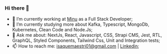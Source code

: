 ### Hi there 👋

- 🔭 I’m currently working at [Minu](https://www.minu.co/) as a Full Stack Developer;
- 🌱 I’m currently studying more about Kafka, Typescript, MongoDb, Kubernetes, Clean Code and Node.Js;
- 💬 Ask me about: NextJs, React, Javascript, CSS, Strapi CMS, Jest, RTL, GraphQL, Styled Components, 
Tailwind Css, Unit and Integration tests;
- 📫 How to reach me:  isaquemaestri01@gmail.com | [Linkedin](https://www.linkedin.com/in/isaquemaestri/);
	
